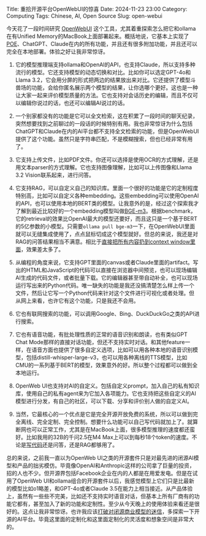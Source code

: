 Title: 重拾开源平台OpenWebUI的惊喜
Date: 2024-11-23 23:00
Category: Computing
Tags: Chinese, AI, Open Source
Slug: open-webui

今天花了一段时间研究 [OpenWebUI](https://github.com/open-webui/open-webui) 这个工具，尤其着重探索怎么把它和ollama在有Unified Memory的MacBook上面部署起来。概括地说，它基本上实现了[POE](/poe.html)、ChatGPT、Claude在内的所有功能，并且还有很多附加功能，并且还可以完全在本地部署。体验之好让我非常惊讶。

1. 它的模型推理端支持ollama和OpenAI的API，也支持Claude，所以支持多种流行的模型。它还支持模型的动态切换和对比。比如你可以选定GPT-4o和Llama 3.2，它会用分屏的形式把两边的结果放出来对比。它还提供了模型斗兽场的功能，会给你匿名展示两个模型的结果，让你选哪个更好。这也是一种让大家一起来评价模型质量的方法。它也支持对会话历史的编辑，而且不仅可以编辑你说过的话，也还可以编辑AI说过的话。

2. 一个别家都没有的功能是它可以全文检索，这在积累了一段时间的聊天纪录，突然想要找到之前聊过的一段话的时候特别有用。我也非常惊讶为什么包括ChatGPT和Claude在内的AI平台都不支持全文检索的功能，但是OpenWebUI提供了这个功能。虽然只是字符串匹配，不是模糊搜索，但也已经非常有用了。

3. 它支持上传文件，比如PDF文件。你还可以选择是使用OCR的方式理解，还是用文本parser的方式理解。它也支持图像理解，比如可以上传图像和Llama 3.2 Vision联系起来，进行问答。

4. 它支持RAG，可以自定义自己的知识库。里面一个很好的功能是它的定制程度特别高，比如可以自定义各种embedding。这些embedding可以使用OpenAI的API，也可以使用本地的BERT类的模型。让我意外的是，经过这个探索我才了解到最近比较好的一个embedding模型叫做[BGE-m3](https://huggingface.co/BAAI/bge-m3)。根据benchmark，它的retrieval的效果比OpenAI最大的模型还要好，而且这只是一个基于BERT的5亿参数的小模型。只需要`ollama pull bge-m3`一下，在OpenWebUI里面就可以无缝集成使用了，点点鼠标切成这个模型就好。但总的来说，我还是对RAG的问答结果相当不满意。相比于[直接把所有内容扔到context window里面](/GPT-knowledge-management.html)，效果差太多了。

5. 从编程的角度来说，它支持GPT里面的canvas或者Claude里面的artifact。写出的HTML和JavaScript的代码可以直接在浏览器中间预览，也可以现场编辑AI生成的代码文件，或者批量下载。它的编辑器甚至带自动补全，也可以现场运行写出来的Python代码。唯一缺失的功能是我还没搞清楚怎么样上传一个文件，然后让它写一个Python代码来针对这个文件进行可视化或者处理。但从网上来看，也许它有这个功能，只是我还不会用。

6. 它也有联网搜索的功能，可以调用Google、Bing、DuckDuckGo之类的API进行搜索。

7. 它也有语音功能，有批处理性质的正常的语音识别和朗读，也有类似GPT Chat Mode那样的直接对话功能，但还不支持实时对话。和其他feature一样，在语音方面也提供了很多自定义选项，比如可以用各种本地的语音识别模型，包括distill-whisper-large-v3，也可以用各种离线的TTS模型，比如CMU的一系列基于BERT的模型，效果意外的好。所以整个过程都可以做到全本地运行。

8. OpenWeb UI也支持对AI的自定义。包括自定义prompt，加入自己的私有知识库，使用自己的私有agent来为它加入各项能力。它也支持把这些自定义的AI模型进行分发，有自己的社区，可以下载、分享和评价别人做的自定义AI。

9. 当然，它最核心的一个优点是它是完全开源开放免费的系统，所以可以做到完全离线、完全定制、完全控制。想要什么功能可以自己写代码就加上了。就算断网也可以正常工作，尤其是在MacBook上面，很多模型推理的速度都还蛮好。比如我用的32B的千问2.5在M4 Max上可以到每秒18个token的速度。不论是[写代码](/ai-comment-oriented-programming.html)还是问答，还是RAG都够用了。

总的来说，之前我一直以为OpenWeb UI之类的开源套件只是对最先进的闭源AI模型和产品的拙劣模仿。毕竟像OpenAI和Anthropic这样的公司拿了巨量的投资，招的人也不少。但开源界包括Facebook企业在内的人都是在用爱发电。但是在试用了OpenWeb UI和ollama组合的开源套件以后，我感觉模型上它们只是比最新的模型比如o1略差，和GPT-4o或者Claude 3.5在能力上相当接近。从产品体验上，虽然有一些些不完美，比如还不支持实时语音对话，但基本上所有厂商有的功能它都有，甚至加入了新的功能和定制性。至少从今天晚上的使用体验来看还是很好的。这点让我非常惊讶。也许我应该[打破对闭源商业模型的迷信](/builders-mindset.html)，多探索一下开源的AI平台。毕竟这里面的定制化和这里面定制化的灵活度和想象空间是非常大的。